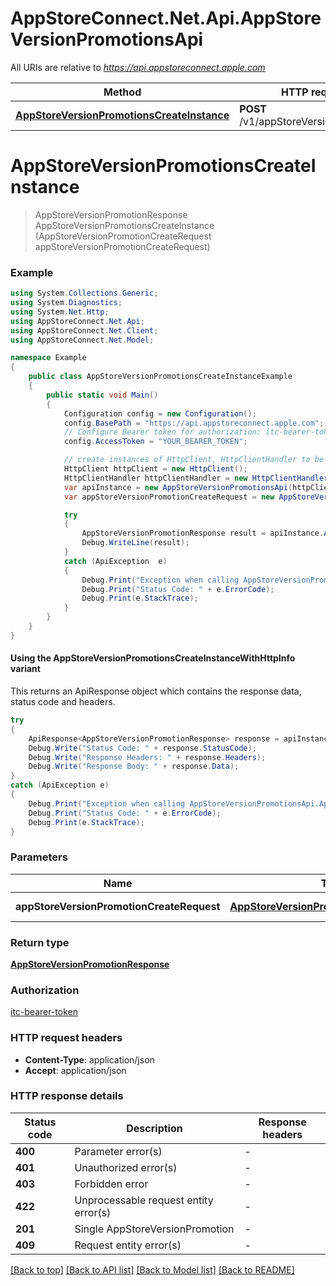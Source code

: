 # AppStoreConnect.Net.Api.AppStoreVersionPromotionsApi

All URIs are relative to *https://api.appstoreconnect.apple.com*

| Method | HTTP request | Description |
|--------|--------------|-------------|
| [**AppStoreVersionPromotionsCreateInstance**](AppStoreVersionPromotionsApi.md#appstoreversionpromotionscreateinstance) | **POST** /v1/appStoreVersionPromotions |  |

<a id="appstoreversionpromotionscreateinstance"></a>
# **AppStoreVersionPromotionsCreateInstance**
> AppStoreVersionPromotionResponse AppStoreVersionPromotionsCreateInstance (AppStoreVersionPromotionCreateRequest appStoreVersionPromotionCreateRequest)



### Example
```csharp
using System.Collections.Generic;
using System.Diagnostics;
using System.Net.Http;
using AppStoreConnect.Net.Api;
using AppStoreConnect.Net.Client;
using AppStoreConnect.Net.Model;

namespace Example
{
    public class AppStoreVersionPromotionsCreateInstanceExample
    {
        public static void Main()
        {
            Configuration config = new Configuration();
            config.BasePath = "https://api.appstoreconnect.apple.com";
            // Configure Bearer token for authorization: itc-bearer-token
            config.AccessToken = "YOUR_BEARER_TOKEN";

            // create instances of HttpClient, HttpClientHandler to be reused later with different Api classes
            HttpClient httpClient = new HttpClient();
            HttpClientHandler httpClientHandler = new HttpClientHandler();
            var apiInstance = new AppStoreVersionPromotionsApi(httpClient, config, httpClientHandler);
            var appStoreVersionPromotionCreateRequest = new AppStoreVersionPromotionCreateRequest(); // AppStoreVersionPromotionCreateRequest | AppStoreVersionPromotion representation

            try
            {
                AppStoreVersionPromotionResponse result = apiInstance.AppStoreVersionPromotionsCreateInstance(appStoreVersionPromotionCreateRequest);
                Debug.WriteLine(result);
            }
            catch (ApiException  e)
            {
                Debug.Print("Exception when calling AppStoreVersionPromotionsApi.AppStoreVersionPromotionsCreateInstance: " + e.Message);
                Debug.Print("Status Code: " + e.ErrorCode);
                Debug.Print(e.StackTrace);
            }
        }
    }
}
```

#### Using the AppStoreVersionPromotionsCreateInstanceWithHttpInfo variant
This returns an ApiResponse object which contains the response data, status code and headers.

```csharp
try
{
    ApiResponse<AppStoreVersionPromotionResponse> response = apiInstance.AppStoreVersionPromotionsCreateInstanceWithHttpInfo(appStoreVersionPromotionCreateRequest);
    Debug.Write("Status Code: " + response.StatusCode);
    Debug.Write("Response Headers: " + response.Headers);
    Debug.Write("Response Body: " + response.Data);
}
catch (ApiException e)
{
    Debug.Print("Exception when calling AppStoreVersionPromotionsApi.AppStoreVersionPromotionsCreateInstanceWithHttpInfo: " + e.Message);
    Debug.Print("Status Code: " + e.ErrorCode);
    Debug.Print(e.StackTrace);
}
```

### Parameters

| Name | Type | Description | Notes |
|------|------|-------------|-------|
| **appStoreVersionPromotionCreateRequest** | [**AppStoreVersionPromotionCreateRequest**](AppStoreVersionPromotionCreateRequest.md) | AppStoreVersionPromotion representation |  |

### Return type

[**AppStoreVersionPromotionResponse**](AppStoreVersionPromotionResponse.md)

### Authorization

[itc-bearer-token](../README.md#itc-bearer-token)

### HTTP request headers

 - **Content-Type**: application/json
 - **Accept**: application/json


### HTTP response details
| Status code | Description | Response headers |
|-------------|-------------|------------------|
| **400** | Parameter error(s) |  -  |
| **401** | Unauthorized error(s) |  -  |
| **403** | Forbidden error |  -  |
| **422** | Unprocessable request entity error(s) |  -  |
| **201** | Single AppStoreVersionPromotion |  -  |
| **409** | Request entity error(s) |  -  |

[[Back to top]](#) [[Back to API list]](../README.md#documentation-for-api-endpoints) [[Back to Model list]](../README.md#documentation-for-models) [[Back to README]](../README.md)

